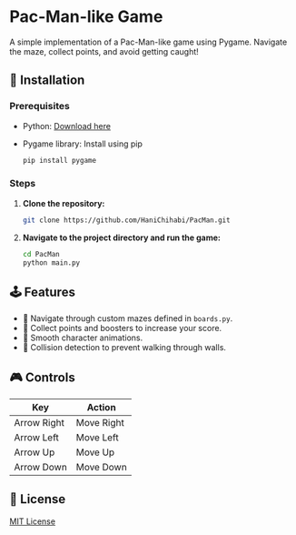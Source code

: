 # Pac-Man-like Game

A simple implementation of a Pac-Man-like game using Pygame. Navigate the maze, collect points, and avoid getting caught!


## 🚀 Installation

### Prerequisites

- Python: [Download here](https://www.python.org/downloads/)
- Pygame library: Install using pip

    ```bash
    pip install pygame
    ```

### Steps

1. **Clone the repository:**

    ```bash
    git clone https://github.com/HaniChihabi/PacMan.git
    ```

2. **Navigate to the project directory and run the game:**

    ```bash
    cd PacMan
    python main.py
    ```

## 🕹️ Features

- 🌟 Navigate through custom mazes defined in `boards.py`.
- 🎯 Collect points and boosters to increase your score.
- 🎨 Smooth character animations.
- 🚫 Collision detection to prevent walking through walls.

## 🎮 Controls

| Key          | Action        |
|--------------|---------------|
| Arrow Right  | Move Right    |
| Arrow Left   | Move Left     |
| Arrow Up     | Move Up       |
| Arrow Down   | Move Down     |


## 📝 License

[MIT License](LICENSE)

